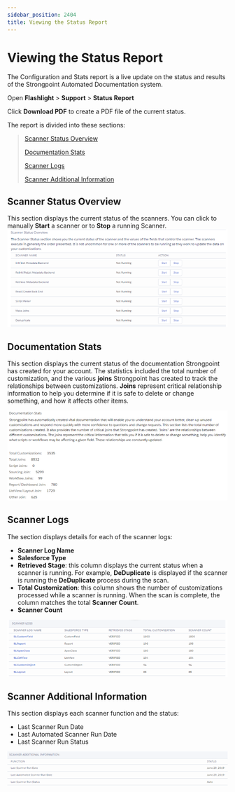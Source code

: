 ```yaml
---
sidebar_position: 2404
title: Viewing the Status Report
---
```


# Viewing the Status Report

The Configuration and Stats report is a live update on the status and results of the Strongpoint Automated Documentation system.

Open **Flashlight** > **Support** > **Status Report**

Click **Download PDF** to create a PDF file of the current status.

The report is divided into these sections:

> [Scanner Status Overview](#Scanner)
>
> [Documentation Stats](#Document)
>
> [Scanner Logs](#Scanner2)
>
> [Scanner Additional Information](#Scanner3)

## Scanner Status Overview

This section displays the current status of the scanners. You can click to manually **Start** a scanner or to **Stop** a running Scanner.
![Configuration and Stats - Scanner Status](../../../../static/images/StrongpointSalesforceFlashlight/Content/Resources/Images/config_scanner_status_800x354.png "Configuration and Stats - Scanner Status")

## Documentation Stats

This section displays the current status of the documentation Strongpoint has created for your account. The statistics included the total number of customization, and the various **joins** Strongpoint has created to track the relationships between customizations. **Joins** represent critical relationship information to help you determine if it is safe to delete or change something, and how it affects other items.

![Configuration and Stats - Documentation Stats](../../../../static/images/StrongpointSalesforceFlashlight/Content/Resources/Images/config_doc_stats_800x325.png "Configuration and Stats - Documentation Stats")

## Scanner Logs

The section displays details for each of the scanner logs:

* **Scanner Log Name**
* **Salesforce Type**
* **Retrieved Stage**: this column displays the current status when a scanner is running. For example, **DeDuplicate** is displayed if the scanner is running the **DeDuplicate** process during the scan.
* **Total Customization**: this column shows the number of customizations processed while a scanner is running. When the scan is complete, the column matches the total **Scanner Count**.
* **Scanner Count**

![Configuration and Stats - Scanner Logs](../../../../static/images/StrongpointSalesforceFlashlight/Content/Resources/Images/config_scanner_logs_800x208.png "Configuration and Stats - Scanner Logs")

## Scanner Additional Information

This section displays each scanner function and the status:

* Last Scanner Run Date
* Last Automated Scanner Run Date
* Last Scanner Run Status

![Configuration and Stas - Scanner Additional Information](../../../../static/images/StrongpointSalesforceFlashlight/Content/Resources/Images/config_scan_add_info_800x127.png "Configuration and Stas - Scanner Additional Information")